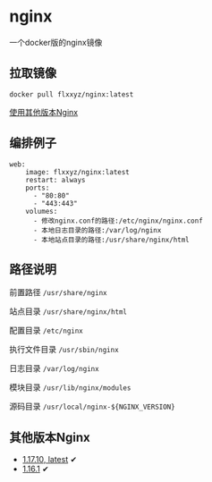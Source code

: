 # nginx

一个docker版的nginx镜像

## 拉取镜像
```
docker pull flxxyz/nginx:latest
```

[使用其他版本Nginx](#其他版本Nginx)

## 编排例子
```
web:
    image: flxxyz/nginx:latest
    restart: always
    ports:
      - "80:80"
      - "443:443"
    volumes:
      - 修改nginx.conf的路径:/etc/nginx/nginx.conf
      - 本地日志目录的路径:/var/log/nginx
      - 本地站点目录的路径:/usr/share/nginx/html
```

## 路径说明
前置路径 `/usr/share/nginx`

站点目录 `/usr/share/nginx/html`

配置目录 `/etc/nginx`

执行文件目录 `/usr/sbin/nginx`

日志目录 `/var/log/nginx`

模块目录 `/usr/lib/nginx/modules`

源码目录 `/usr/local/nginx-${NGINX_VERSION}`

## 其他版本Nginx
- [1.17.10, latest](https://github.com/edog-docker/nginx/blob/1.17.10/Dockerfile) ✔
- [1.16.1](https://github.com/edog-docker/nginx/blob/1.16.1/Dockerfile) ✔